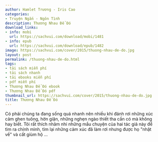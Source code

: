 ```yaml
---
author: Hamlet Trương - Iris Cao
categories:
- Truyện Ngắn - Ngôn Tình
description: Thương Nhau Để Đó
download_links:
- info: mobi
  url: https://sachvui.com/download/mobi/1481
- info: epub
  url: https://sachvui.com/download/epub/1482
image: https://sachvui.com/cover/2015/thuong-nhau-de-do.jpg
layout: post
permalink: /thuong-nhau-de-do.html
tags:
- tải sách miễn phí
- tải sách nhanh
- tải ebooks miễn phí
- pdf miễn phí
- Thương Nhau Để Đó ebook
- Thương Nhau Để Đó pdf
thumbnail_url: https://sachvui.com/cover/2015/thuong-nhau-de-do.jpg
title: Thương Nhau Để Đó
---
```


 <div class="item-desc text-justify"> Có phải chúng ta đang sống quá nhanh nên nhiều khi đánh rơi những xúc cảm ghen tuông, hờn giận, những nghẹn ngào thiết tha cần có mà không hay biết. Tôi rất thích nhâm nhi những mẩu chuyện của hai tác giả này để tìm ra chính mình, tìm lại những cảm xúc đã làm rơi nhưng được họ "nhặt về" và cất giùm hộ ... </div>